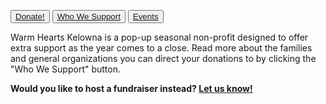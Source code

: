 <button type="button">[Donate!](https://www.eventbrite.ca/e/warm-hearts-donations-tickets-216087512567)</button>
<button type="button">[Who We Support](support.md)</button>
<button type="button">[Events](events.md)</button>

Warm Hearts Kelowna is a pop-up seasonal non-profit designed to offer extra support as the year comes to a close. Read more about the families and general organizations you can direct your donations to by clicking the "Who We Support" button. 
  
**Would you like to host a fundraiser instead? [Let us know!](mailto:warmheartskelowna@gmail.com)**


